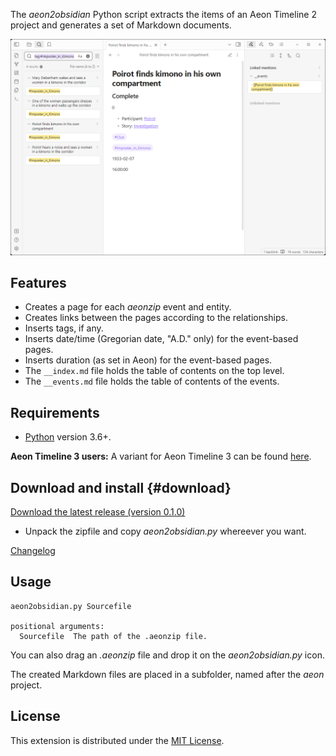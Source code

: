 The *aeon2obsidian* Python script extracts the items of an Aeon Timeline 2
project and generates a set of Markdown documents.

![Screenshot](Screenshots/screen01.png)

## Features

- Creates a page for each *aeonzip* event and entity. 
- Creates links between the pages according to the relationships. 
- Inserts tags, if any. 
- Inserts date/time (Gregorian date, "A.D." only) for the event-based pages. 
- Inserts duration (as set in Aeon) for the event-based pages. 
- The `__index.md` file holds the table of contents on the top level. 
- The `__events.md` file holds the table of contents of the events. 

## Requirements

- [Python](https://www.python.org/) version 3.6+.

**Aeon Timeline 3 users:** A variant for Aeon Timeline 3 can be found [here](https://peter88213.github.io/aeon3obsidian/).

## Download and install {#download}

[Download the latest release (version 0.1.0)](https://raw.githubusercontent.com/peter88213/aeon2obsidian/main/dist/aeon2obsidian_v0.1.0.zip)

- Unpack the zipfile and copy *aeon2obsidian.py* whereever you want.

[Changelog](changelog)

## Usage

```
aeon2obsidian.py Sourcefile

positional arguments:
  Sourcefile  The path of the .aeonzip file.

```

You can also drag an *.aeonzip* file and drop it on the *aeon2obsidian.py* icon. 

The created Markdown files are placed in a subfolder, named after the *aeon* project.

## License

This extension is distributed under the [MIT
License](http://www.opensource.org/licenses/mit-license.php).

